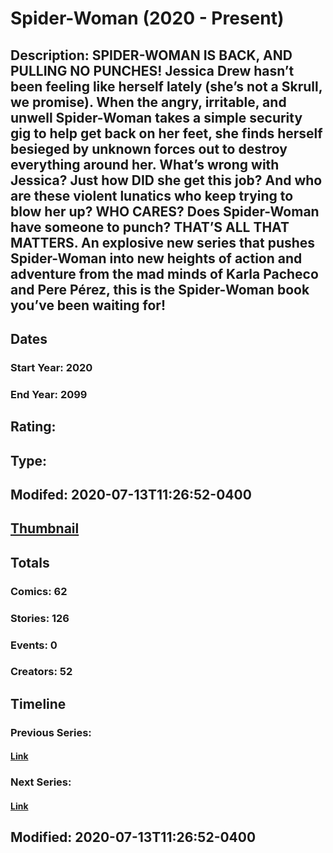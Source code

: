 # Spider-Woman (2020 - Present)
## Description: SPIDER-WOMAN IS BACK, AND PULLING NO PUNCHES! Jessica Drew hasn’t been feeling like herself lately (she’s not a Skrull, we promise). When the angry, irritable, and unwell Spider-Woman takes a simple security gig to help get back on her feet, she finds herself besieged by unknown forces out to destroy everything around her. What’s wrong with Jessica? Just how DID she get this job? And who are these violent lunatics who keep trying to blow her up? WHO CARES? Does Spider-Woman have someone to punch? THAT’S ALL THAT MATTERS. An explosive new series that pushes Spider-Woman into new heights of action and adventure from the mad minds of Karla Pacheco and Pere Pérez, this is the Spider-Woman book you’ve been waiting for! 
## Dates
### Start Year: 2020
### End Year: 2099
## Rating: 
## Type: 
## Modifed: 2020-07-13T11:26:52-0400
## [Thumbnail](http://i.annihil.us/u/prod/marvel/i/mg/b/d0/5e711dc52bbd3.jpg)
## Totals
### Comics: 62
### Stories: 126
### Events: 0
### Creators: 52
## Timeline
### Previous Series: 
#### [Link]()
### Next Series: 
#### [Link]()
## Modified: 2020-07-13T11:26:52-0400